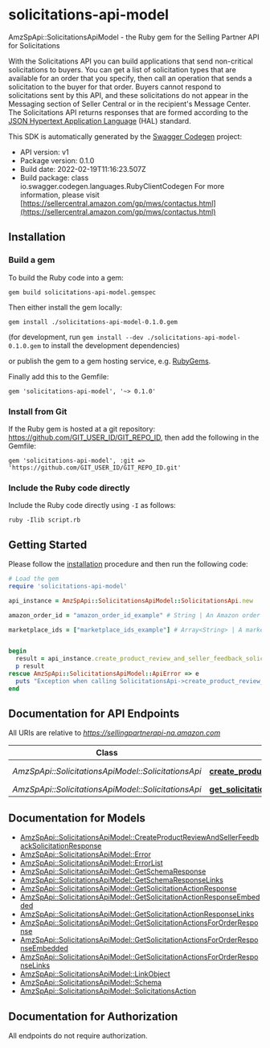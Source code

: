# solicitations-api-model

AmzSpApi::SolicitationsApiModel - the Ruby gem for the Selling Partner API for Solicitations

With the Solicitations API you can build applications that send non-critical solicitations to buyers. You can get a list of solicitation types that are available for an order that you specify, then call an operation that sends a solicitation to the buyer for that order. Buyers cannot respond to solicitations sent by this API, and these solicitations do not appear in the Messaging section of Seller Central or in the recipient's Message Center. The Solicitations API returns responses that are formed according to the <a href=https://tools.ietf.org/html/draft-kelly-json-hal-08>JSON Hypertext Application Language</a> (HAL) standard.

This SDK is automatically generated by the [Swagger Codegen](https://github.com/swagger-api/swagger-codegen) project:

- API version: v1
- Package version: 0.1.0
- Build date: 2022-02-19T11:16:23.507Z
- Build package: class io.swagger.codegen.languages.RubyClientCodegen
For more information, please visit [https://sellercentral.amazon.com/gp/mws/contactus.html](https://sellercentral.amazon.com/gp/mws/contactus.html)

## Installation

### Build a gem

To build the Ruby code into a gem:

```shell
gem build solicitations-api-model.gemspec
```

Then either install the gem locally:

```shell
gem install ./solicitations-api-model-0.1.0.gem
```
(for development, run `gem install --dev ./solicitations-api-model-0.1.0.gem` to install the development dependencies)

or publish the gem to a gem hosting service, e.g. [RubyGems](https://rubygems.org/).

Finally add this to the Gemfile:

    gem 'solicitations-api-model', '~> 0.1.0'

### Install from Git

If the Ruby gem is hosted at a git repository: https://github.com/GIT_USER_ID/GIT_REPO_ID, then add the following in the Gemfile:

    gem 'solicitations-api-model', :git => 'https://github.com/GIT_USER_ID/GIT_REPO_ID.git'

### Include the Ruby code directly

Include the Ruby code directly using `-I` as follows:

```shell
ruby -Ilib script.rb
```

## Getting Started

Please follow the [installation](#installation) procedure and then run the following code:
```ruby
# Load the gem
require 'solicitations-api-model'

api_instance = AmzSpApi::SolicitationsApiModel::SolicitationsApi.new

amazon_order_id = "amazon_order_id_example" # String | An Amazon order identifier. This specifies the order for which a solicitation is sent.

marketplace_ids = ["marketplace_ids_example"] # Array<String> | A marketplace identifier. This specifies the marketplace in which the order was placed. Only one marketplace can be specified.


begin
  result = api_instance.create_product_review_and_seller_feedback_solicitation(amazon_order_id, marketplace_ids)
  p result
rescue AmzSpApi::SolicitationsApiModel::ApiError => e
  puts "Exception when calling SolicitationsApi->create_product_review_and_seller_feedback_solicitation: #{e}"
end

```

## Documentation for API Endpoints

All URIs are relative to *https://sellingpartnerapi-na.amazon.com*

Class | Method | HTTP request | Description
------------ | ------------- | ------------- | -------------
*AmzSpApi::SolicitationsApiModel::SolicitationsApi* | [**create_product_review_and_seller_feedback_solicitation**](docs/SolicitationsApi.md#create_product_review_and_seller_feedback_solicitation) | **POST** /solicitations/v1/orders/{amazonOrderId}/solicitations/productReviewAndSellerFeedback | 
*AmzSpApi::SolicitationsApiModel::SolicitationsApi* | [**get_solicitation_actions_for_order**](docs/SolicitationsApi.md#get_solicitation_actions_for_order) | **GET** /solicitations/v1/orders/{amazonOrderId} | 


## Documentation for Models

 - [AmzSpApi::SolicitationsApiModel::CreateProductReviewAndSellerFeedbackSolicitationResponse](docs/CreateProductReviewAndSellerFeedbackSolicitationResponse.md)
 - [AmzSpApi::SolicitationsApiModel::Error](docs/Error.md)
 - [AmzSpApi::SolicitationsApiModel::ErrorList](docs/ErrorList.md)
 - [AmzSpApi::SolicitationsApiModel::GetSchemaResponse](docs/GetSchemaResponse.md)
 - [AmzSpApi::SolicitationsApiModel::GetSchemaResponseLinks](docs/GetSchemaResponseLinks.md)
 - [AmzSpApi::SolicitationsApiModel::GetSolicitationActionResponse](docs/GetSolicitationActionResponse.md)
 - [AmzSpApi::SolicitationsApiModel::GetSolicitationActionResponseEmbedded](docs/GetSolicitationActionResponseEmbedded.md)
 - [AmzSpApi::SolicitationsApiModel::GetSolicitationActionResponseLinks](docs/GetSolicitationActionResponseLinks.md)
 - [AmzSpApi::SolicitationsApiModel::GetSolicitationActionsForOrderResponse](docs/GetSolicitationActionsForOrderResponse.md)
 - [AmzSpApi::SolicitationsApiModel::GetSolicitationActionsForOrderResponseEmbedded](docs/GetSolicitationActionsForOrderResponseEmbedded.md)
 - [AmzSpApi::SolicitationsApiModel::GetSolicitationActionsForOrderResponseLinks](docs/GetSolicitationActionsForOrderResponseLinks.md)
 - [AmzSpApi::SolicitationsApiModel::LinkObject](docs/LinkObject.md)
 - [AmzSpApi::SolicitationsApiModel::Schema](docs/Schema.md)
 - [AmzSpApi::SolicitationsApiModel::SolicitationsAction](docs/SolicitationsAction.md)


## Documentation for Authorization

 All endpoints do not require authorization.

